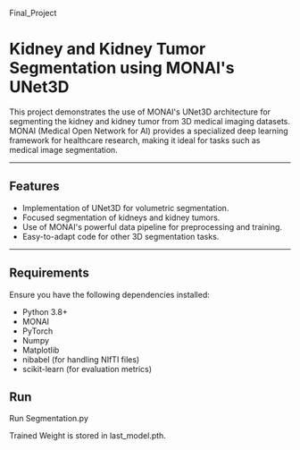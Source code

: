 Final_Project
# Kidney and Kidney Tumor Segmentation using MONAI's UNet3D

This project demonstrates the use of MONAI's UNet3D architecture for segmenting the kidney and kidney tumor from 3D medical imaging datasets. MONAI (Medical Open Network for AI) provides a specialized deep learning framework for healthcare research, making it ideal for tasks such as medical image segmentation.

---

## **Features**
- Implementation of UNet3D for volumetric segmentation.
- Focused segmentation of kidneys and kidney tumors.
- Use of MONAI's powerful data pipeline for preprocessing and training.
- Easy-to-adapt code for other 3D segmentation tasks.

---

## **Requirements**
Ensure you have the following dependencies installed:
- Python 3.8+
- MONAI
- PyTorch
- Numpy
- Matplotlib
- nibabel (for handling NIfTI files)
- scikit-learn (for evaluation metrics)

## **Run**
Run Segmentation.py

Trained Weight is stored in last_model.pth.



